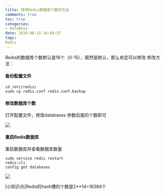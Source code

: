 ```yaml
---
title: 修改Redis数据库个数的方法
comments: true
toc: true
categories:
- DataBase
date: 2018-08-15 16:04:57
tags:
Redis
---
```

Redis的数据库个数默认是16个（0-15），既然是默认，那么肯定可以修改<!--more-->
修改方法：
#### 备份配置文件
```
cd /etc/redis/
sudo cp redis.conf redis.conf.backup
```

#### 修改数据库个数
打开配置文件，修改databases 参数后面的个数即可

![](https://pic3.zhimg.com/80/v2-491be7313f144f15b4ca67e5da8213e7_hd.jpg)

#### 重启Redis数据库
重启数据库并查看数据库数量
```
sudo service redis restart
redis-cli
config get databases
```
![](https://pic4.zhimg.com/80/v2-8a8b12e2f44d6eb58bdf61f3205c9b60_hd.jpg)

[小知识点]Redis的hash槽的个数是2**14=16384个
